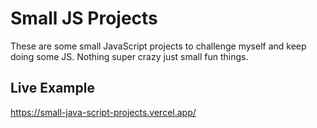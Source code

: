 # Small JS Projects

These are some small JavaScript projects to challenge myself and keep doing some JS. Nothing super crazy just small fun things.

## Live Example

https://small-java-script-projects.vercel.app/